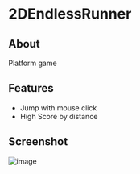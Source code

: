 # 2DEndlessRunner

## About
Platform game

## Features
- Jump with mouse click
- High Score by distance


## Screenshot
![image](https://user-images.githubusercontent.com/12116766/183228654-19b27d62-d578-4f07-9769-e25e5d238dea.png)
